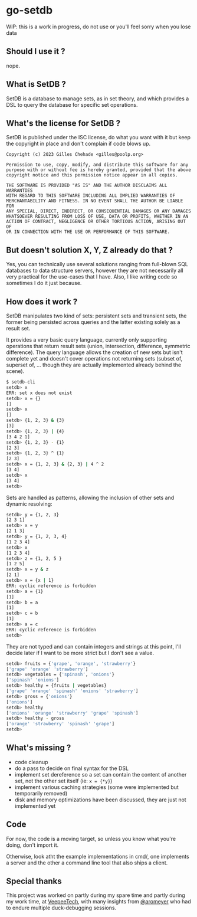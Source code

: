 # go-setdb

WIP: this is a work in progress, do not use or you'll feel sorry when you lose data

## Should I use it ?

nope.


## What is SetDB ?

SetDB is a database to manage sets,
as in set theory,
and which provides a DSL to query the database for specific set operations.


## What's the license for SetDB ?

SetDB is published under the ISC license,
do what you want with it but keep the copyright in place and don't complain if code blows up.

```
Copyright (c) 2023 Gilles Chehade <gilles@poolp.org>

Permission to use, copy, modify, and distribute this software for any
purpose with or without fee is hereby granted, provided that the above
copyright notice and this permission notice appear in all copies.

THE SOFTWARE IS PROVIDED "AS IS" AND THE AUTHOR DISCLAIMS ALL WARRANTIES
WITH REGARD TO THIS SOFTWARE INCLUDING ALL IMPLIED WARRANTIES OF
MERCHANTABILITY AND FITNESS. IN NO EVENT SHALL THE AUTHOR BE LIABLE FOR
ANY SPECIAL, DIRECT, INDIRECT, OR CONSEQUENTIAL DAMAGES OR ANY DAMAGES
WHATSOEVER RESULTING FROM LOSS OF USE, DATA OR PROFITS, WHETHER IN AN
ACTION OF CONTRACT, NEGLIGENCE OR OTHER TORTIOUS ACTION, ARISING OUT OF
OR IN CONNECTION WITH THE USE OR PERFORMANCE OF THIS SOFTWARE.
```

## But doesn't solution X, Y, Z already do that ?

Yes,
you can technically use several solutions ranging from full-blown SQL databases to data structure servers,
however they are not necessarily all very practical for the use-cases that I have.
Also,
I like writing code so sometimes I do it just because.


## How does it work ?

SetDB manipulates two kind of sets:
persistent sets and transient sets,
the former being persisted across queries and the latter existing solely as a result set.

It provides a very basic query language,
currently only supporting operations that return result sets (union, intersection, difference, symmetric difference).
The query language allows the creation of new sets but isn't complete yet and doesn't cover operations not returning sets (subset of, superset of, ... though they are actually implemented already behind the scene).


```sh
$ setdb-cli
setdb> x
ERR: set x does not exist
setdb> x = {}
[]
setdb> x
[]
setdb> {1, 2, 3} & {3}
[3]
setdb> {1, 2, 3} | {4}
[3 4 2 1]
setdb> {1, 2, 3} - {1}
[2 3]
setdb> {1, 2, 3} ^ {1}
[2 3]
setdb> x = {1, 2, 3} & {2, 3} | 4 ^ 2
[3 4]
setdb> x
[3 4]
setdb>
```

Sets are handled as patterns, allowing the inclusion of other sets and dynamic resolving:
```sh
setdb> y = {1, 2, 3}
[2 3 1]
setdb> x = y
[2 1 3]
setdb> y = {1, 2, 3, 4}
[1 2 3 4]
setdb> x
[1 2 3 4]
setdb> z = {1, 2, 5 }
[1 2 5]
setdb> x = y & z
[2 1]
setdb> x = {x | 1}
ERR: cyclic reference is forbidden
setdb> a = {1}
[1]
setdb> b = a
[1]
setdb> c = b
[1]
setdb> a = c
ERR: cyclic reference is forbidden
setdb>
```

They are not typed and can contain integers and strings at this point,
I'll decide later if I want to be more strict but I don't see a value.
```sh
setdb> fruits = {'grape', 'orange', 'strawberry'}
['grape' 'orange' 'strawberry']
setdb> vegetables = {'spinash', 'onions'}
['spinash' 'onions']
setdb> healthy = {fruits | vegetables}
['grape' 'orange' 'spinash' 'onions' 'strawberry']
setdb> gross = {'onions'}
['onions']
setdb> healthy
['onions' 'orange' 'strawberry' 'grape' 'spinash']
setdb> healthy - gross
['orange' 'strawberry' 'spinash' 'grape']
setdb>
```

## What's missing ?

- code cleanup
- do a pass to decide on final syntax for the DSL
- implement set dereference so a set can contain the content of another set, not the other set itself (ie: `x = {*y}`)
- implement various caching strategies (some were implemented but temporarily removed)
- disk and memory optimizations have been discussed, they are just not implemented yet



## Code

For now, the code is a moving target, so unless you know what you're doing, don't import it.

Otherwise, look atht the example implementations in cmd/,
one implements a server and the other a command line tool that also ships a client.


## Special thanks
This project was worked on partly during my spare time and partly during my work time,
at [VeepeeTech](https://github.com/veepee-oss),
with many insights from [@aromeyer](https://github.com/aromeyer) who had to endure multiple duck-debugging sessions.


